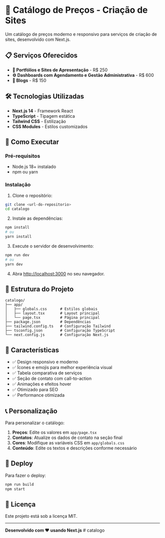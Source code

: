 # 🚀 Catálogo de Preços - Criação de Sites

Um catálogo de preços moderno e responsivo para serviços de criação de sites, desenvolvido com Next.js.

## 📋 Serviços Oferecidos

- **💼 Portfólios e Sites de Apresentação** - R$ 250
- **⚙️ Dashboards com Agendamento e Gestão Administrativa** - R$ 600  
- **📝 Blogs** - R$ 150

## 🛠️ Tecnologias Utilizadas

- **Next.js 14** - Framework React
- **TypeScript** - Tipagem estática
- **Tailwind CSS** - Estilização
- **CSS Modules** - Estilos customizados

## 🚀 Como Executar

### Pré-requisitos

- Node.js 18+ instalado
- npm ou yarn

### Instalação

1. Clone o repositório:
```bash
git clone <url-do-repositorio>
cd catalogo
```

2. Instale as dependências:
```bash
npm install
# ou
yarn install
```

3. Execute o servidor de desenvolvimento:
```bash
npm run dev
# ou
yarn dev
```

4. Abra [http://localhost:3000](http://localhost:3000) no seu navegador.

## 📁 Estrutura do Projeto

```
catalogo/
├── app/
│   ├── globals.css      # Estilos globais
│   ├── layout.tsx       # Layout principal
│   └── page.tsx         # Página principal
├── package.json         # Dependências
├── tailwind.config.ts   # Configuração Tailwind
├── tsconfig.json        # Configuração TypeScript
└── next.config.js       # Configuração Next.js
```

## 🎨 Características

- ✅ Design responsivo e moderno
- ✅ Ícones e emojis para melhor experiência visual
- ✅ Tabela comparativa de serviços
- ✅ Seção de contato com call-to-action
- ✅ Animações e efeitos hover
- ✅ Otimizado para SEO
- ✅ Performance otimizada

## 📞 Personalização

Para personalizar o catálogo:

1. **Preços**: Edite os valores em `app/page.tsx`
2. **Contatos**: Atualize os dados de contato na seção final
3. **Cores**: Modifique as variáveis CSS em `app/globals.css`
4. **Conteúdo**: Edite os textos e descrições conforme necessário

## 🚀 Deploy

Para fazer o deploy:

```bash
npm run build
npm start
```

## 📄 Licença

Este projeto está sob a licença MIT.

---

**Desenvolvido com ❤️ usando Next.js**
#   c a t a l o g o  
 